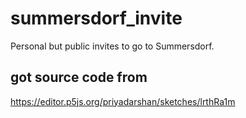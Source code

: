 # summersdorf_invite

Personal but public invites to go to Summersdorf.

## got source code from

<https://editor.p5js.org/priyadarshan/sketches/lrthRa1m>
